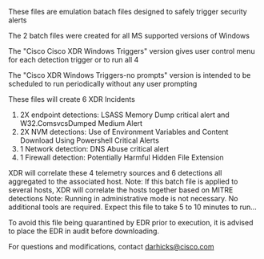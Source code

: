 These files are emulation batach files designed to safely trigger security alerts

The 2 batch files were created for all MS supported versions of Windows

The "Cisco Cisco XDR Windows Triggers" version gives user control menu for each detection trigger or to run all 4

The "Cisco XDR Windows Triggers-no prompts" version is intended to be scheduled to run periodically without any user prompting

These files will create 6 XDR Incidents
  1) 2X endpoint detections: LSASS Memory Dump critical alert and W32.ComsvcsDumped Medium Alert
  2) 2X NVM detections: Use of Environment Variables and Content Download Using Powershell Critical Alerts
  3) 1 Network detection: DNS Abuse critical alert
  4) 1 Firewall detection: Potentially Harmful Hidden File Extension

XDR will correlate these 4 telemetry sources and 6 detections all aggregated to the associated host.
Note: If this batch file is applied to several hosts, XDR will correlate the hosts together based on MITRE detections
Note: Running in administrative mode is not necessary. No additional tools are required.
Expect this file to take 5 to 10 minutes to run...

To avoid this file being quarantined by EDR prior to execution, it is advised to place the EDR in audit before downloading.

For questions and modifications, contact darhicks@cisco.com
